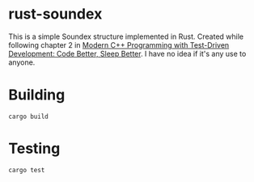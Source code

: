 rust-soundex
============

This is a simple Soundex structure implemented in Rust. Created while following chapter 2 in [Modern C++ Programming with Test-Driven Development: Code Better, Sleep Better](http://pragprog.com/book/lotdd/modern-c-programming-with-test-driven-development). I have no idea if it's any use to anyone.

Building
========

    cargo build


Testing
=======
    cargo test
